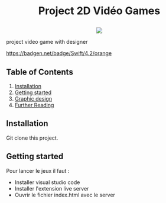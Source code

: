 <div align="center"> 


# <p align="center">Project 2D Vidéo Games</p>

<img src="https://as2.ftcdn.net/v2/jpg/03/37/75/39/1000_F_337753935_ieSuyFPSLWuM7fyLQyJ1VF0j3eOPkHYJ.jpg" style="height:400px, border-radius: 30px">

</div>

project video game with designer

https://badgen.net/badge/Swift/4.2/orange

## Table of Contents

1. [Installation](#installation)
2. [Getting started](#getting-started)
3. [Graphic design](#graphic-design)
4. [Further Reading](#further-reading)

## Installation
    
Git clone this project.

## Getting started

Pour lancer le jeux il faut :
- Installer visual studio code
- Installer l'extension live server
- Ouvrir le fichier index.html avec le server